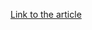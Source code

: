[Link to the article](https://blog.qualys.com/vulnerabilities-threat-research/2022/07/29/new-qualys-research-report-evolution-of-quasar-rat)

